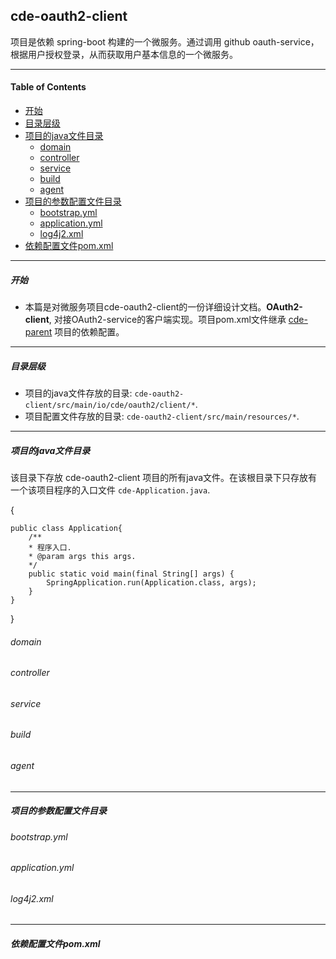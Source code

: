 ## cde-oauth2-client

项目是依赖 spring-boot 构建的一个微服务。通过调用 github oauth-service，根据用户授权登录，从而获取用户基本信息的一个微服务。
 
- - - -

#### Table of Contents

* [开始](#开始)
* [目录层级](#目录层级)
* [项目的java文件目录](#项目的java文件目录)
  * [domain](#domain)
  * [controller](#controller)
  * [service](#service)
  * [build](#build)
  * [agent](#agent)
* [项目的参数配置文件目录](#项目的参数配置文件目录)
  * [bootstrap.yml](#bootstrap.yml)
  * [application.yml](#application.yml)
  * [log4j2.xml](#log4j2.xml)
* [依赖配置文件pom.xml](#依赖配置文件pom.xml)

- - - -

##### 开始

* 本篇是对微服务项目cde-oauth2-client的一份详细设计文档。**OAuth2-client**, 对接OAuth2-service的客户端实现。项目pom.xml文件继承 [cde-parent](https://github.com/seedyee/cde-parent) 项目的依赖配置。

- - - -

##### 目录层级

* 项目的java文件存放的目录: `cde-oauth2-client/src/main/io/cde/oauth2/client/*`.
* 项目配置文件存放的目录: `cde-oauth2-client/src/main/resources/*`.

- - - -

##### 项目的java文件目录

该目录下存放 cde-oauth2-client 项目的所有java文件。在该根目录下只存放有一个该项目程序的入口文件
 `cde-Application.java`.

{

    public class Application{
    	/**
     	* 程序入口.
     	* @param args this args.
     	*/
    	public static void main(final String[] args) {
    		SpringApplication.run(Application.class, args);
    	}
    }

}



###### domain
###### controller
###### service
###### build
###### agent

- - - -

##### 项目的参数配置文件目录

###### bootstrap.yml
###### application.yml
###### log4j2.xml

- - - -


##### 依赖配置文件pom.xml
